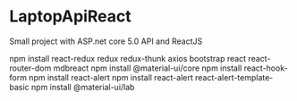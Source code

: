 # LaptopApiReact
Small project with ASP.net core 5.0 API and ReactJS

npm install react-redux redux redux-thunk axios bootstrap react react-router-dom mdbreact 
npm install @material-ui/core
npm install react-hook-form
npm install react-alert
npm install react-alert react-alert-template-basic
npm install @material-ui/lab